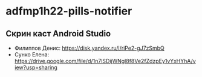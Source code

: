 # adfmp1h22-pills-notifier

## Скрин каст Android Studio
- Филиппов Денис: https://disk.yandex.ru/i/riPe2-gJ7zSmbQ
- Сунко Елена: https://drive.google.com/file/d/1n7lSDijWNgl8f8Ve2fZdzpEy1vYxHYhA/view?usp=sharing
